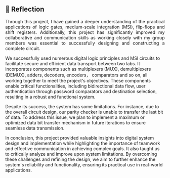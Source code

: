 ## 💭 Reflection
<p align= "justify">
Through this project, I have gained a deeper understanding of the practical applications of logic gates, medium-scale integration (MSI), flip-flops and shift registers. Additionally, this project has significantly improved my collaborative and communication skills as working closely with my group members was essential to successfully designing and constructing a complete circuit.

We successfully used numerous digital logic principles and MSI circuits to facilitate secure and efficient data transport between two labs. It incorporates components such as multiplexers (MUX), demultiplexers (DEMUX), adders, decoders, encoders， comparators and so on, all working together to meet the project's objectives. These components enable critical functionalities, including bidirectional data flow, user authentication through password comparators and destination selection, resulting in a robust and functional system.

Despite its success, the system has some limitations. For instance, due to the overall circuit design, our parity checker is unable to transfer the last bit of data. To address this issue, we plan to implement a maximum or optimized data bit transfer mechanism in future iterations to ensure seamless data transmission.

In conclusion, this project provided valuable insights into digital system design and implementation while highlighting the importance of teamwork and effective communication in achieving complex goals. It also taught us to critically analyze and improve upon system limitations. By overcoming these challenges and refining the design, we aim to further enhance the system's reliability and functionality, ensuring its practical use in real-world applications.
